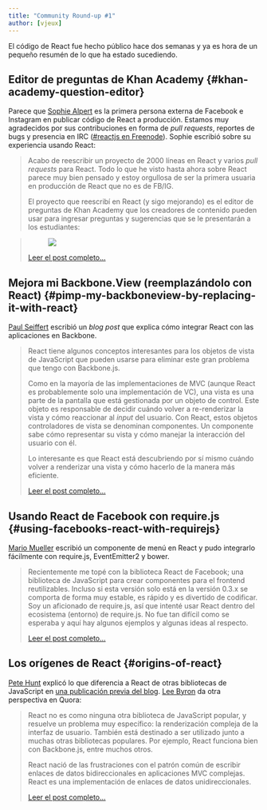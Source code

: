 ```yaml
---
title: "Community Round-up #1"
author: [vjeux]
---
```


El código de React fue hecho público hace dos semanas y ya es hora de un pequeño resumén de lo que ha estado sucediendo.

## Editor de preguntas de Khan Academy {#khan-academy-question-editor}

Parece que [Sophie Alpert](http://sophiebits.com/) es la primera persona externa de Facebook e Instagram en publicar código de React a producción. Estamos muy agradecidos por sus contribuciones en forma de _pull requests_, reportes de bugs y presencia en IRC ([#reactjs en Freenode](irc://chat.freenode.net/reactjs)). Sophie escribió sobre su experiencia usando React:

> Acabo de reescribir un proyecto de 2000 líneas en React y varios _pull requests_ para React. Todo lo que he visto hasta ahora sobre React parece muy bien pensado y estoy orgullosa de ser la primera usuaria en producción de React que no es de FB/IG.
>
> El proyecto que reescribí en React (y sigo mejorando) es el editor de preguntas de Khan Academy que los creadores de contenido pueden usar para ingresar preguntas y sugerencias que se le presentarán a los estudiantes: 

> <figure><a href="http://sophiebits.com/2013/06/09/using-react-to-speed-up-khan-academy.html"><img src="../images/blog/khan-academy-editor.png"></a></figure>
>
> [Leer el post completo...](http://sophiebits.com/2013/06/09/using-react-to-speed-up-khan-academy.html)

## Mejora mi Backbone.View (reemplazándolo con React) {#pimp-my-backboneview-by-replacing-it-with-react}

[Paul Seiffert](https://blog.mayflower.de/) escribió un _blog post_ que explica cómo integrar React con las aplicaciones en Backbone.

> React tiene algunos conceptos interesantes para los objetos de vista de JavaScript que pueden usarse para eliminar este gran problema que tengo con Backbone.js.
>
> Como en la mayoría de las implementaciones de MVC (aunque React es probablemente solo una implementación de VC), una vista es una parte de la pantalla que está gestionada por un objeto de control. Este objeto es responsable de decidir cuándo volver a re-renderizar la vista y cómo reaccionar al _input_ del usuario. Con React, estos objetos controladores de vista se denominan componentes. Un componente sabe cómo representar su vista y cómo manejar la interacción del usuario con él.
>
> Lo interesante es que React está descubriendo por sí mismo cuándo volver a renderizar una vista y cómo hacerlo de la manera más eficiente.
>
> [Leer el post completo...](https://blog.mayflower.de/3937-Backbone-React.html)

## Usando React de Facebook con require.js {#using-facebooks-react-with-requirejs}

[Mario Mueller](http://blog.xenji.com/) escribió un componente de menú en React y pudo integrarlo fácilmente con require.js, EventEmitter2 y bower.

> Recientemente me topé con la biblioteca React de Facebook; una biblioteca de JavaScript para crear componentes para el frontend reutilizables. Incluso si esta versión solo está en la versión 0.3.x se comporta de forma muy estable, es rápido y es divertido de  codificar. Soy un aficionado de require.js, así que intenté usar React dentro del ecosistema (entorno) de require.js. No fue tan difícil como se esperaba y aquí hay algunos ejemplos y algunas ideas al respecto.
> 
> [Leer el post completo...](http://blog.xenji.com/2013/06/facebooks-react-require-js.html)

## Los orígenes de React {#origins-of-react}

[Pete Hunt](http://www.petehunt.net/blog/) explicó lo que diferencia a React de otras bibliotecas de JavaScript en [una publicación previa del blog](/blog/2013/06/05/why-react.html). [Lee Byron](http://leebyron.com/) da otra perspectiva en Quora: 

> React no es como ninguna otra biblioteca de JavaScript popular, y resuelve un problema muy específico: la renderización compleja de la interfaz de usuario. También está destinado a ser utilizado junto a muchas otras bibliotecas populares. Por ejemplo, React funciona bien con Backbone.js, entre muchos otros. 
>
> React nació de las frustraciones con el patrón común de escribir enlaces de datos bidireccionales en aplicaciones MVC complejas. React es una implementación de enlaces de datos unidireccionales. 
>
> [Leer el post completo...](https://www.quora.com/React-JS-Library/How-is-Facebooks-React-JavaScript-library/answer/Lee-Byron?srid=3DcX)
